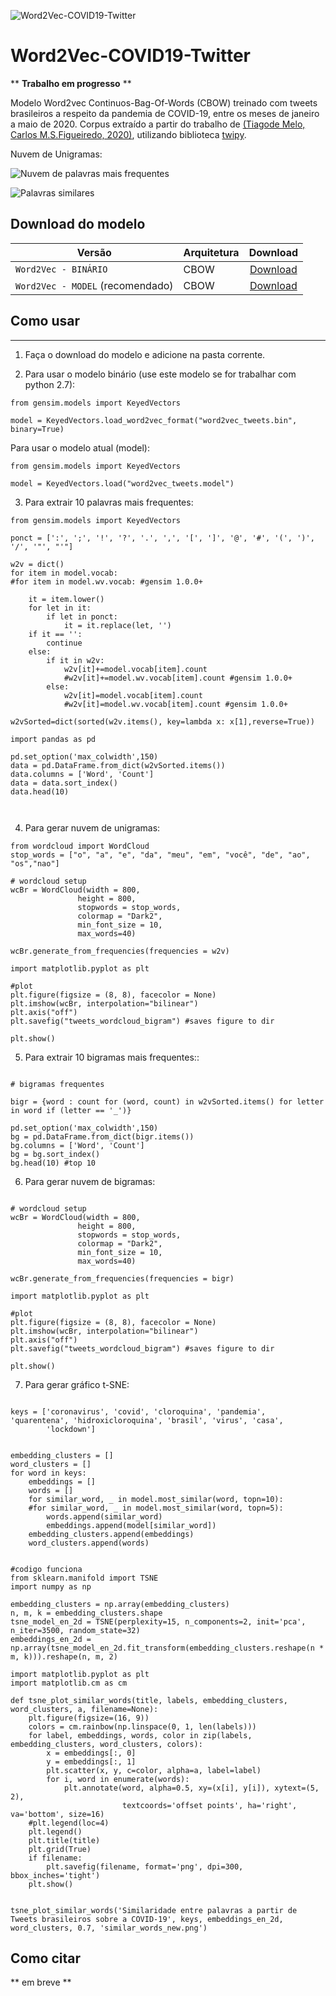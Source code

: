 ![Word2Vec-COVID19-Twitter](https://github.com/HAILab-PUCPR/Word2Vec-COVID19-Twitter/blob/master/w2v.png?raw=true)
# Word2Vec-COVID19-Twitter

** **Trabalho em progresso** **

Modelo Word2vec Continuos-Bag-Of-Words (CBOW) treinado com tweets brasileiros a respeito da pandemia de COVID-19, entre os meses de janeiro a maio de 2020. Corpus extraído a partir do trabalho de [(Tiagode Melo, Carlos M.S.Figueiredo, 2020)](https://www.sciencedirect.com/science/article/pii/S2352340920310738), utilizando biblioteca [twipy](https://pypi.org/project/twipy/).

Nuvem de Unigramas:

![Nuvem de palavras mais frequentes](https://github.com/HAILab-PUCPR/Word2Vec-COVID19-Twitter/blob/master/nuvem-tags.jpg?raw=true)

![Palavras similares](https://github.com/HAILab-PUCPR/Word2Vec-COVID19-Twitter/blob/master/Figure_0.png?raw=true)

## Download do modelo

| Versão | Arquitetura | Download | 
|------|------|:-------------------------:|
|`Word2Vec - BINÁRIO`  | CBOW | [Download](https://drive.google.com/file/d/1VEL--MvQW49WDaf1_m3K7D9M60FD_N8D/view?usp=sharing) |
|`Word2Vec - MODEL` (recomendado)| CBOW | [Download](https://drive.google.com/file/d/1NzGu0_eTTdvaRMqxhfIsYZ9mgnvSuPsk/view?usp=sharing) |

## Como usar
-----
1. Faça o download do modelo e adicione na pasta corrente.

2. Para usar o modelo binário (use este modelo se for trabalhar com python 2.7):

```
from gensim.models import KeyedVectors

model = KeyedVectors.load_word2vec_format("word2vec_tweets.bin", binary=True)
```
Para usar o modelo atual (model):

```
from gensim.models import KeyedVectors

model = KeyedVectors.load("word2vec_tweets.model")
```

3. Para extrair 10 palavras mais frequentes:

```
from gensim.models import KeyedVectors

ponct = [':', ';', '!', '?', '.', ',', '[', ']', '@', '#', '(', ')', '/', '"', "'"]

w2v = dict()
for item in model.vocab:
#for item in model.wv.vocab: #gensim 1.0.0+

    it = item.lower()
    for let in it:
        if let in ponct:
            it = it.replace(let, '')
    if it == '':
        continue
    else:
        if it in w2v:
            w2v[it]+=model.vocab[item].count
            #w2v[it]+=model.wv.vocab[item].count #gensim 1.0.0+
        else:
            w2v[it]=model.vocab[item].count
            #w2v[it]=model.wv.vocab[item].count #gensim 1.0.0+
            
w2vSorted=dict(sorted(w2v.items(), key=lambda x: x[1],reverse=True))

import pandas as pd

pd.set_option('max_colwidth',150)
data = pd.DataFrame.from_dict(w2vSorted.items())
data.columns = ['Word', 'Count']
data = data.sort_index()
data.head(10)



```

4. Para gerar nuvem de unigramas:


```
from wordcloud import WordCloud
stop_words = ["o", "a", "e", "da", "meu", "em", "você", "de", "ao", "os","nao"]

# wordcloud setup
wcBr = WordCloud(width = 800,
               height = 800,
               stopwords = stop_words,
               colormap = "Dark2",
               min_font_size = 10,
               max_words=40)
               
wcBr.generate_from_frequencies(frequencies = w2v)

import matplotlib.pyplot as plt

#plot
plt.figure(figsize = (8, 8), facecolor = None)
plt.imshow(wcBr, interpolation="bilinear")
plt.axis("off")
plt.savefig("tweets_wordcloud_bigram") #saves figure to dir
    
plt.show()

```

5. Para extrair 10 bigramas mais frequentes::

```

# bigramas frequentes

bigr = {word : count for (word, count) in w2vSorted.items() for letter in word if (letter == '_')}

pd.set_option('max_colwidth',150)
bg = pd.DataFrame.from_dict(bigr.items())
bg.columns = ['Word', 'Count']
bg = bg.sort_index()
bg.head(10) #top 10

```

6. Para gerar nuvem de bigramas:

```

# wordcloud setup
wcBr = WordCloud(width = 800,
               height = 800,
               stopwords = stop_words,
               colormap = "Dark2",
               min_font_size = 10,
               max_words=40)
               
wcBr.generate_from_frequencies(frequencies = bigr)

import matplotlib.pyplot as plt

#plot
plt.figure(figsize = (8, 8), facecolor = None)
plt.imshow(wcBr, interpolation="bilinear")
plt.axis("off")
plt.savefig("tweets_wordcloud_bigram") #saves figure to dir
    
plt.show()

```

7. Para gerar gráfico t-SNE:

```

keys = ['coronavirus', 'covid', 'cloroquina', 'pandemia', 'quarentena', 'hidroxicloroquina', 'brasil', 'virus', 'casa',
        'lockdown']


embedding_clusters = []
word_clusters = []
for word in keys:
    embeddings = []
    words = []
    for similar_word, _ in model.most_similar(word, topn=10):
    #for similar_word, _ in model.most_similar(word, topn=5):
        words.append(similar_word)
        embeddings.append(model[similar_word])
    embedding_clusters.append(embeddings)
    word_clusters.append(words)


#codigo funciona
from sklearn.manifold import TSNE
import numpy as np

embedding_clusters = np.array(embedding_clusters)
n, m, k = embedding_clusters.shape
tsne_model_en_2d = TSNE(perplexity=15, n_components=2, init='pca', n_iter=3500, random_state=32)
embeddings_en_2d = np.array(tsne_model_en_2d.fit_transform(embedding_clusters.reshape(n * m, k))).reshape(n, m, 2)

import matplotlib.pyplot as plt
import matplotlib.cm as cm

def tsne_plot_similar_words(title, labels, embedding_clusters, word_clusters, a, filename=None):
    plt.figure(figsize=(16, 9))
    colors = cm.rainbow(np.linspace(0, 1, len(labels)))
    for label, embeddings, words, color in zip(labels, embedding_clusters, word_clusters, colors):
        x = embeddings[:, 0]
        y = embeddings[:, 1]
        plt.scatter(x, y, c=color, alpha=a, label=label)
        for i, word in enumerate(words):
            plt.annotate(word, alpha=0.5, xy=(x[i], y[i]), xytext=(5, 2),
                         textcoords='offset points', ha='right', va='bottom', size=16)
    #plt.legend(loc=4)
    plt.legend()
    plt.title(title)
    plt.grid(True)
    if filename:
        plt.savefig(filename, format='png', dpi=300, bbox_inches='tight')
    plt.show()


tsne_plot_similar_words('Similaridade entre palavras a partir de Tweets brasileiros sobre a COVID-19', keys, embeddings_en_2d, word_clusters, 0.7, 'similar_words_new.png')
```


## Como citar

** em breve **
